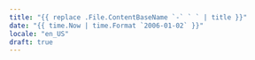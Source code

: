 ```yaml
---
title: "{{ replace .File.ContentBaseName `-` ` ` | title }}"
date: "{{ time.Now | time.Format `2006-01-02` }}"
locale: "en_US"
draft: true
---
```


